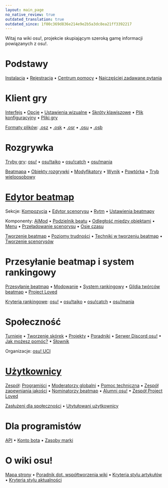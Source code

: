 ```yaml
---
layout: main_page
no_native_review: true
outdated_translation: true
outdated_since: 1f00c369d836e214e9e2b5a3dc8ea21ff3392217
---
```


<div class="wiki-main-page__blurb">
Witaj na wiki osu!, projekcie skupiającym szeroką gamę informacji powiązanych z osu!.
</div>

<div class="wiki-main-page__panels">
<div class="wiki-main-page-panel wiki-main-page-panel--full">

# Podstawy

[Instalacja](/wiki/Client/Installation) • [Rejestracja](/wiki/Registration) • [Centrum pomocy](/wiki/Help_centre) • [Najczęściej zadawane pytania](/wiki/FAQ)

</div>
<div class="wiki-main-page-panel">

# Klient gry

[Interfejs](/wiki/Client/Interface) • [Opcje](/wiki/Client/Options) • [Ustawienia wizualne](/wiki/Client/Interface/Visual_settings) • [Skróty klawiszowe](/wiki/Client/Keyboard_shortcuts) • [Plik konfiguracyjny](/wiki/Client/Program_files/User_configuration_file) • [Pliki gry](/wiki/Client/Program_files)

[Formaty plików](/wiki/Client/File_formats): [.osz](/wiki/Client/File_formats/Osz_(file_format)) • [.osk](/wiki/Client/File_formats/Osk_(file_format)) • [.osr](/wiki/Client/File_formats/Osr_(file_format)) • [.osu](/wiki/Client/File_formats/Osu_(file_format)) • [.osb](/wiki/Client/File_formats/Osb_(file_format))

</div>
<div class="wiki-main-page-panel">

# Rozgrywka

[Tryby gry](/wiki/Game_mode): [osu!](/wiki/Game_mode/osu!) • [osu!taiko](/wiki/Game_mode/osu!taiko) • [osu!catch](/wiki/Game_mode/osu!catch) • [osu!mania](/wiki/Game_mode/osu!mania)

[Beatmapa](/wiki/Beatmap) • [Obiekty rozgrywki](/wiki/Gameplay/Hit_object) • [Modyfikatory](/wiki/Gameplay/Game_modifier) • [Wynik](/wiki/Gameplay/Score) • [Powtórka](/wiki/Gameplay/Replay) • [Tryb wieloosobowy](/wiki/Client/Interface/Multiplayer)

</div>
<div class="wiki-main-page-panel">

# [Edytor beatmap](/wiki/Client/Beatmap_editor)

Sekcje: [Kompozycja](/wiki/Client/Beatmap_editor/Compose) • [Edytor scenorysu](/wiki/Client/Beatmap_editor/Design) • [Rytm](/wiki/Client/Beatmap_editor/Timing) • [Ustawienia beatmapy](/wiki/Client/Beatmap_editor/Song_setup)

Komponenty: [AiMod](/wiki/Client/Beatmap_editor/AiMod) • [Podzielnik beatu](/wiki/Client/Beatmap_editor/Beat_snap_divisor) • [Odległość między obiektami](/wiki/Client/Beatmap_editor/Distance_snap) • [Menu](/wiki/Client/Beatmap_editor/Menu) • [Przeładowanie scenorysu](/wiki/Client/Beatmap_editor/SB_load) • [Osie czasu](/wiki/Client/Beatmap_editor/Timelines)

[Tworzenie beatmap](/wiki/Beatmapping) • [Poziomy trudności](/wiki/Beatmap/Difficulty) • [Techniki w tworzeniu beatmap](/wiki/Beatmapping/Mapping_techniques) • [Tworzenie scenorysów](/wiki/Storyboard#storyboarding)

</div>
<div class="wiki-main-page-panel">

# Przesyłanie beatmap i system rankingowy

[Przesyłanie beatmap](/wiki/Beatmapping/Beatmap_submission) • [Modowanie](/wiki/Modding) • [System rankingowy](/wiki/Beatmap_ranking_procedure) • [Gildia twórców beatmap](/wiki/Community/Mappers_Guild) • [Project Loved](/wiki/Community/Project_Loved)

[Kryteria rankingowe](/wiki/Ranking_criteria): [osu!](/wiki/Ranking_criteria/osu!) • [osu!taiko](/wiki/Ranking_criteria/osu!taiko) • [osu!catch](/wiki/Ranking_criteria/osu!catch) • [osu!mania](/wiki/Ranking_criteria/osu!mania)

</div>
<div class="wiki-main-page-panel">

# Społeczność

[Turnieje](/wiki/Tournaments) • [Tworzenie skórek](/wiki/Skinning) • [Projekty](/wiki/Community/Projects) • [Poradniki](/wiki/Guides) • [Serwer Discord osu!](/wiki/Community/osu!_Discord_server) • [Jak możesz pomóc?](/wiki/Community/How_you_can_help!) • [Słownik](/wiki/Sitemap)

Organizacje: [osu! UCI](/wiki/Community/Organisations/osu!_UCI)

</div>
<div class="wiki-main-page-panel">

# [Użytkownicy](/wiki/People)

[Zespół](/wiki/People/osu!_team): [Programiści](/wiki/People/Developers) • [Moderatorzy globalni](/wiki/People/Global_Moderation_Team) • [Pomoc techniczna](/wiki/People/Support_Team) • [Zespół zapewniania jakości](/wiki/People/Nomination_Assessment_Team) • [Nominatorzy beatmap](/wiki/People/Beatmap_Nominators) • [Alumni osu!](/wiki/People/osu!_Alumni) • [Zespół Project Loved](/wiki/People/Project_Loved_Team)

[Zasłużeni dla społeczności](/wiki/People/Community_Contributors) • [Utytułowani użytkownicy](/wiki/People/Users_with_unique_titles)

</div>
<div class="wiki-main-page-panel">

# Dla programistów

[API](/wiki/osu!api) • [Konto bota](/wiki/Bot_account) • [Zasoby marki](/wiki/Brand_identity_guidelines)

</div>
<div class="wiki-main-page-panel">

# O wiki osu!

[Mapa strony](/wiki/Sitemap) • [Poradnik dot. współtworzenia wiki](/wiki/osu!_wiki/Contribution_guide) • [Kryteria stylu artykułów](/wiki/Article_styling_criteria) • [Kryteria stylu aktualności](/wiki/News_styling_criteria)

</div>
</div>

